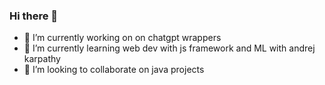 ### Hi there 👋

- 🔭 I’m currently working on on chatgpt wrappers
- 🌱 I’m currently learning web dev with js framework and ML with andrej karpathy
- 👯 I’m looking to collaborate on java projects

